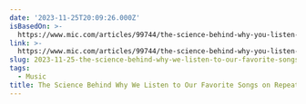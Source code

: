 ```yaml
---
date: '2023-11-25T20:09:26.000Z'
isBasedOn: >-
  https://www.mic.com/articles/99744/the-science-behind-why-you-listen-to-your-favorite-songs-obsessively
link: >-
  https://www.mic.com/articles/99744/the-science-behind-why-you-listen-to-your-favorite-songs-obsessively
slug: 2023-11-25-the-science-behind-why-we-listen-to-our-favorite-songs-on-repeat
tags:
  - Music
title: The Science Behind Why We Listen to Our Favorite Songs on Repeat
---
```


